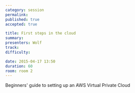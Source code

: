 ```yaml
---
category: session
permalink:
published: true
accepted: true

title: First steps in the cloud
summary:
presenters: Wolf
track:
difficulty:

date: 2015-04-17 13:50
duration: 60
room: room 2
---
```


Beginners' guide to setting up an AWS Virtual Private Cloud
